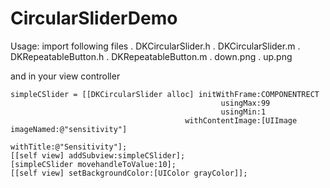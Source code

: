 CircularSliderDemo
==================
Usage:
import following files
  . DKCircularSlider.h
  . DKCircularSlider.m
  . DKRepeatableButton.h
  . DKRepeatableButton.m
  . down.png
  . up.png
  
  and in your view controller
  
    simpleCSlider = [[DKCircularSlider alloc] initWithFrame:COMPONENTRECT
                                                   usingMax:99
                                                   usingMin:1
                                           withContentImage:[UIImage imageNamed:@"sensitivity"]
                                                  withTitle:@"Sensitivity"];
    [[self view] addSubview:simpleCSlider];
    [simpleCSlider movehandleToValue:10];
    [[self view] setBackgroundColor:[UIColor grayColor]];

